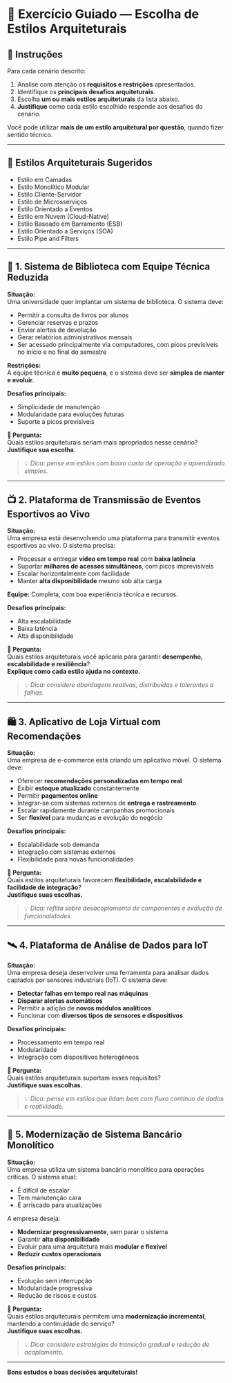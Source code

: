 # 🧭 Exercício Guiado — Escolha de Estilos Arquiteturais

## 🎯 Instruções

Para cada cenário descrito:

1. Analise com atenção os **requisitos e restrições** apresentados.
2. Identifique os **principais desafios arquiteturais**.
3. Escolha **um ou mais estilos arquiteturais** da lista abaixo.
4. **Justifique** como cada estilo escolhido responde aos desafios do cenário.

Você pode utilizar **mais de um estilo arquitetural por questão**, quando fizer sentido técnico.

---

## 🧱 Estilos Arquiteturais Sugeridos

- Estilo em Camadas  
- Estilo Monolítico Modular  
- Estilo Cliente-Servidor  
- Estilo de Microsserviços  
- Estilo Orientado a Eventos  
- Estilo em Nuvem (Cloud-Native)  
- Estilo Baseado em Barramento (ESB)  
- Estilo Orientado a Serviços (SOA)  
- Estilo Pipe and Filters  

---

## 🧩 1. Sistema de Biblioteca com Equipe Técnica Reduzida

**Situação:**  
Uma universidade quer implantar um sistema de biblioteca. O sistema deve:

- Permitir a consulta de livros por alunos  
- Gerenciar reservas e prazos  
- Enviar alertas de devolução  
- Gerar relatórios administrativos mensais  
- Ser acessado principalmente via computadores, com picos previsíveis no início e no final do semestre  

**Restrições:**  
A equipe técnica é **muito pequena**, e o sistema deve ser **simples de manter e evoluir**.

**Desafios principais:**

- Simplicidade de manutenção  
- Modularidade para evoluções futuras  
- Suporte a picos previsíveis

**📝 Pergunta:**  
Quais estilos arquiteturais seriam mais apropriados nesse cenário?  
**Justifique sua escolha.**

> 💡 *Dica: pense em estilos com baixo custo de operação e aprendizado simples.*

---

## 📺 2. Plataforma de Transmissão de Eventos Esportivos ao Vivo

**Situação:**  
Uma empresa está desenvolvendo uma plataforma para transmitir eventos esportivos ao vivo. O sistema precisa:

- Processar e entregar **vídeo em tempo real** com **baixa latência**  
- Suportar **milhares de acessos simultâneos**, com picos imprevisíveis  
- Escalar horizontalmente com facilidade  
- Manter **alta disponibilidade** mesmo sob alta carga  

**Equipe:** Completa, com boa experiência técnica e recursos.

**Desafios principais:**

- Alta escalabilidade  
- Baixa latência  
- Alta disponibilidade  

**📝 Pergunta:**  
Quais estilos arquiteturais você aplicaria para garantir **desempenho, escalabilidade e resiliência**?  
**Explique como cada estilo ajuda no contexto.**

> 💡 *Dica: considere abordagens reativas, distribuídas e tolerantes a falhas.*

---

## 🛍️ 3. Aplicativo de Loja Virtual com Recomendações

**Situação:**  
Uma empresa de e-commerce está criando um aplicativo móvel. O sistema deve:

- Oferecer **recomendações personalizadas em tempo real**  
- Exibir **estoque atualizado** constantemente  
- Permitir **pagamentos online**  
- Integrar-se com sistemas externos de **entrega e rastreamento**  
- Escalar rapidamente durante campanhas promocionais  
- Ser **flexível** para mudanças e evolução do negócio

**Desafios principais:**

- Escalabilidade sob demanda  
- Integração com sistemas externos  
- Flexibilidade para novas funcionalidades

**📝 Pergunta:**  
Quais estilos arquiteturais favorecem **flexibilidade, escalabilidade e facilidade de integração**?  
**Justifique suas escolhas.**

> 💡 *Dica: reflita sobre desacoplamento de componentes e evolução de funcionalidades.*

---

## 🛰️ 4. Plataforma de Análise de Dados para IoT

**Situação:**  
Uma empresa deseja desenvolver uma ferramenta para analisar dados captados por sensores industriais (IoT). O sistema deve:

- **Detectar falhas em tempo real nas máquinas**  
- **Disparar alertas automáticos**  
- Permitir a adição de **novos módulos analíticos**  
- Funcionar com **diversos tipos de sensores e dispositivos**

**Desafios principais:**

- Processamento em tempo real  
- Modularidade  
- Integração com dispositivos heterogêneos

**📝 Pergunta:**  
Quais estilos arquiteturais suportam esses requisitos?  
**Justifique suas escolhas.**

> 💡 *Dica: pense em estilos que lidam bem com fluxo contínuo de dados e reatividade.*

---

## 🏦 5. Modernização de Sistema Bancário Monolítico

**Situação:**  
Uma empresa utiliza um sistema bancário monolítico para operações críticas. O sistema atual:

- É difícil de escalar  
- Tem manutenção cara  
- É arriscado para atualizações  

A empresa deseja:

- **Modernizar progressivamente**, sem parar o sistema  
- Garantir **alta disponibilidade**  
- Evoluir para uma arquitetura mais **modular e flexível**  
- **Reduzir custos operacionais**

**Desafios principais:**

- Evolução sem interrupção  
- Modularidade progressiva  
- Redução de riscos e custos

**📝 Pergunta:**  
Quais estilos arquiteturais permitem uma **modernização incremental**, mantendo a continuidade do serviço?  
**Justifique suas escolhas.**

> 💡 *Dica: considere estratégias de transição gradual e redução de acoplamento.*

---

**Bons estudos e boas decisões arquiteturais!**
